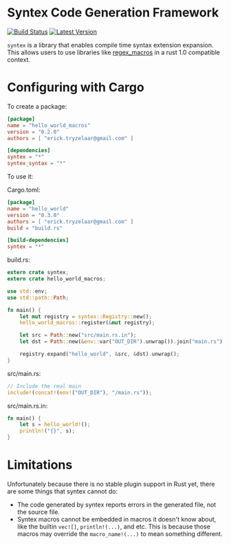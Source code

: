 Syntex Code Generation Framework
================================

[![Build Status](https://api.travis-ci.org/erickt/rust-syntex.png?branch=master)](https://travis-ci.org/erickt/rust-syntex)
[![Latest Version](https://img.shields.io/crates/v/syntex.svg)](https://crates.io/crates/syntex)

`syntex` is a library that enables compile time syntax extension expansion.
This allows users to use libraries like [regex\_macros]() in a rust 1.0
compatible context.

Configuring with Cargo
======================

To create a package:

```toml
[package]
name = "hello_world_macros"
version = "0.2.0"
authors = [ "erick.tryzelaar@gmail.com" ]

[dependencies]
syntex = "*"
syntex_syntax = "*"
```

To use it:

Cargo.toml:

```toml
[package]
name = "hello_world"
version = "0.3.0"
authors = [ "erick.tryzelaar@gmail.com" ]
build = "build.rs"

[build-dependencies]
syntex = "*"
```

build.rs:

```rust
extern crate syntex;
extern crate hello_world_macros;

use std::env;
use std::path::Path;

fn main() {
    let mut registry = syntex::Registry::new();
    hello_world_macros::register(&mut registry);

    let src = Path::new("src/main.rs.in");
    let dst = Path::new(&env::var("OUT_DIR").unwrap()).join("main.rs");

    registry.expand("hello_world", &src, &dst).unwrap();
}
```

src/main.rs:

```rust
// Include the real main
include!(concat!(env!("OUT_DIR"), "/main.rs"));
```

src/main.rs.in:

```rust
fn main() {
    let s = hello_world!();
    println!("{}", s);
}
```

Limitations
===========

Unfortunately because there is no stable plugin support in Rust yet, there are
some things that syntex cannot do:

* The code generated by syntex reports errors in the generated file, not the
  source file.
* Syntex macros cannot be embedded in macros it doesn't know about, like the
  builtin `vec![]`, `println!(...)`, and etc. This is because those macros
  may override the `macro_name!(...)` to mean something different.
